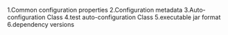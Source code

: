 1.Common configuration properties
2.Configuration metadata
3.Auto-configuration Class
4.test auto-configuration Class
5.executable jar format
6.dependency versions